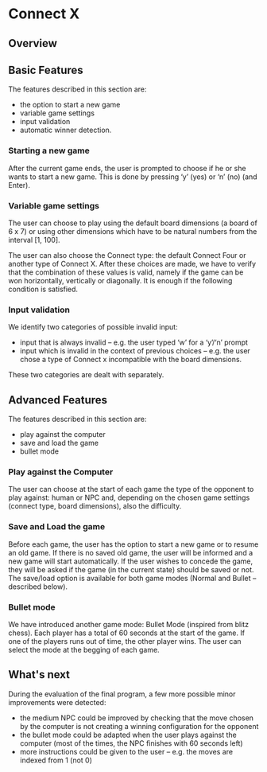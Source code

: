 # Connect X

## Overview
## Basic Features
The features described in this section are:  
-	the option to start a new game  
-	variable game settings 
-	input validation 
-	automatic winner detection.

### Starting a new game
After the current game ends, the user is prompted to choose if he or she wants to start a new game. This is done by pressing ‘y’ (yes) or ‘n’ (no) (and Enter).

### Variable game settings
The user can choose to play using the default board dimensions (a board of 6 x 7) or using other dimensions which have to be natural numbers from the interval [1, 100]. 

The user can also choose the Connect type: the default Connect Four or another type of Connect X. After these choices are made, we have to verify that the combination of these values is valid, namely if the game can be won horizontally, vertically or diagonally. It is enough if the following condition is satisfied.

### Input validation
We identify two categories of possible invalid input: 
-	input that is always invalid – e.g. the user typed ‘w’ for a ‘y’/‘n’ prompt 
-	input which is invalid in the context of previous choices – e.g. the user chose a type of Connect x incompatible with the board dimensions. 

These two categories are dealt with separately.


## Advanced Features 
The features described in this section are: 
-	play against the computer 
-	save and load the game 
-	bullet mode 

### Play against the Computer
The user can choose at the start of each game the type of the opponent to play against: human or NPC and, depending on the chosen game settings (connect type, board dimensions), also the difficulty.

### Save and Load the game
Before each game, the user has the option to start a new game or to resume an old game. If there is no saved old game, the user will be informed and a new game will start automatically. If the user wishes to concede the game, they will be asked if the game (in the current state) should be saved or not. The save/load option is available for both game modes (Normal and Bullet – described below).

### Bullet mode
We have introduced another game mode: Bullet Mode (inspired from blitz chess). Each player has a total of 60 seconds at the start of the game. If one of the players runs out of time, the other player wins. The user can select the mode at the begging of each game.



## What's next
During the evaluation of the final program, a few more possible minor improvements were detected: 
-	the medium NPC could be improved by checking that the move chosen by the computer is not creating a winning configuration for the opponent 
-	the bullet mode could be adapted when the user plays against the computer (most of the times, the NPC finishes with 60 seconds left) 
-	more instructions could be given to the user – e.g. the moves are indexed from 1 (not 0) 

